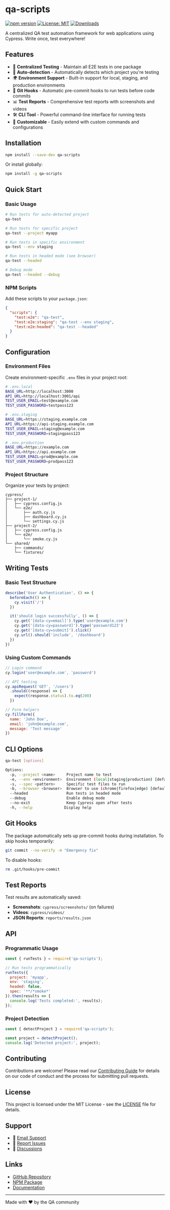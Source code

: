# qa-scripts

[![npm version](https://img.shields.io/npm/v/qa-scripts.svg)](https://www.npmjs.com/package/qa-scripts)
[![License: MIT](https://img.shields.io/badge/License-MIT-yellow.svg)](https://opensource.org/licenses/MIT)
[![Downloads](https://img.shields.io/npm/dm/qa-scripts.svg)](https://www.npmjs.com/package/qa-scripts)

A centralized QA test automation framework for web applications using Cypress. Write once, test everywhere!

## Features

- 🚀 **Centralized Testing** - Maintain all E2E tests in one package
- 🔄 **Auto-detection** - Automatically detects which project you're testing
- 🌍 **Environment Support** - Built-in support for local, staging, and production environments  
- 🎯 **Git Hooks** - Automatic pre-commit hooks to run tests before code commits
- 📊 **Test Reports** - Comprehensive test reports with screenshots and videos
- 🛠️ **CLI Tool** - Powerful command-line interface for running tests
- 🎨 **Customizable** - Easily extend with custom commands and configurations

## Installation

```bash
npm install --save-dev qa-scripts
```

Or install globally:

```bash
npm install -g qa-scripts
```

## Quick Start

### Basic Usage

```bash
# Run tests for auto-detected project
qa-test

# Run tests for specific project
qa-test --project myapp

# Run tests in specific environment
qa-test --env staging

# Run tests in headed mode (see browser)
qa-test --headed

# Debug mode
qa-test --headed --debug
```

### NPM Scripts

Add these scripts to your `package.json`:

```json
{
  "scripts": {
    "test:e2e": "qa-test",
    "test:e2e:staging": "qa-test --env staging",
    "test:e2e:headed": "qa-test --headed"
  }
}
```

## Configuration

### Environment Files

Create environment-specific `.env` files in your project root:

```bash
# .env.local
BASE_URL=http://localhost:3000
API_URL=http://localhost:3001/api
TEST_USER_EMAIL=test@example.com
TEST_USER_PASSWORD=testpass123

# .env.staging
BASE_URL=https://staging.example.com
API_URL=https://api-staging.example.com
TEST_USER_EMAIL=staging@example.com
TEST_USER_PASSWORD=stagingpass123

# .env.production
BASE_URL=https://example.com
API_URL=https://api.example.com
TEST_USER_EMAIL=prod@example.com
TEST_USER_PASSWORD=prodpass123
```

### Project Structure

Organize your tests by project:

```
cypress/
├── project-1/
│   ├── cypress.config.js
│   └── e2e/
│       ├── auth.cy.js
│       ├── dashboard.cy.js
│       └── settings.cy.js
├── project-2/
│   ├── cypress.config.js
│   └── e2e/
│       └── smoke.cy.js
└── shared/
    ├── commands/
    └── fixtures/
```

## Writing Tests

### Basic Test Structure

```javascript
describe('User Authentication', () => {
  beforeEach(() => {
    cy.visit('/')
  })

  it('should login successfully', () => {
    cy.get('[data-cy=email]').type('user@example.com')
    cy.get('[data-cy=password]').type('password123')
    cy.get('[data-cy=submit]').click()
    cy.url().should('include', '/dashboard')
  })
})
```

### Using Custom Commands

```javascript
// Login command
cy.login('user@example.com', 'password')

// API testing
cy.apiRequest('GET', '/users')
  .should((response) => {
    expect(response.status).to.eq(200)
  })

// Form helpers
cy.fillForm({
  name: 'John Doe',
  email: 'john@example.com',
  message: 'Test message'
})
```

## CLI Options

```bash
qa-test [options]

Options:
  -p, --project <name>     Project name to test
  -e, --env <environment>  Environment (local|staging|production) [default: "local"]
  -s, --spec <pattern>     Specific test files to run
  -b, --browser <browser>  Browser to use (chrome|firefox|edge) [default: "chrome"]
  --headed                 Run tests in headed mode
  --debug                  Enable debug mode
  --no-exit                Keep Cypress open after tests
  -h, --help              Display help
```

## Git Hooks

The package automatically sets up pre-commit hooks during installation. To skip hooks temporarily:

```bash
git commit --no-verify -m "Emergency fix"
```

To disable hooks:

```bash
rm .git/hooks/pre-commit
```

## Test Reports

Test results are automatically saved:

- **Screenshots**: `cypress/screenshots/` (on failures)
- **Videos**: `cypress/videos/`
- **JSON Reports**: `reports/results.json`

## API

### Programmatic Usage

```javascript
const { runTests } = require('qa-scripts');

// Run tests programmatically
runTests({
  project: 'myapp',
  env: 'staging',
  headed: false,
  spec: '**/*smoke*'
}).then(results => {
  console.log('Tests completed:', results);
});
```

### Project Detection

```javascript
const { detectProject } = require('qa-scripts');

const project = detectProject();
console.log('Detected project:', project);
```

## Contributing

Contributions are welcome! Please read our [Contributing Guide](CONTRIBUTING.md) for details on our code of conduct and the process for submitting pull requests.

## License

This project is licensed under the MIT License - see the [LICENSE](LICENSE) file for details.

## Support

- 📧 [Email Support](mailto:support@example.com)
- 🐛 [Report Issues](https://github.com/evoaiman/qa-scripts/issues)
- 💬 [Discussions](https://github.com/evoaiman/qa-scripts/discussions)

## Links

- [GitHub Repository](https://github.com/evoaiman/qa-scripts)
- [NPM Package](https://www.npmjs.com/package/qa-scripts)
- [Documentation](https://github.com/evoaiman/qa-scripts/wiki)

---

Made with ❤️ by the QA community